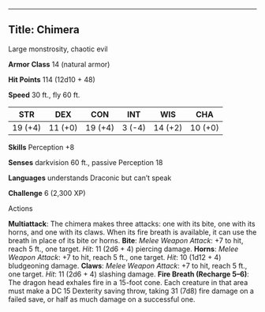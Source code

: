 -------------------------
Title: Chimera
-------------------------


Large monstrosity, chaotic evil

**Armor Class** 14 (natural armor)

**Hit Points** 114 (12d10 + 48)

**Speed** 30 ft., fly 60 ft.

  STR    | DEX     | CON     | INT     | WIS     | CHA
  ---------|---------|---------|--------|---------|---------
  | 19 (+4)   | 11 (+0)   | 19 (+4)   | 3 (-4)   | 14 (+2)   | 10 (+0)

**Skills** Perception +8

**Senses** darkvision 60 ft., passive Perception 18

**Languages** understands Draconic but can’t speak

**Challenge** 6 (2,300 XP)


Actions

**Multiattack**: The chimera makes three attacks: one with its bite,
    one with its horns, and one with its claws. When its fire breath is
    available, it can use the breath in place of its bite or horns.
**Bite**: *Melee Weapon Attack*: +7 to hit, reach 5 ft., one target.
    *Hit*: 11 (2d6 + 4) piercing damage.
**Horns**: *Melee Weapon Attack*: +7 to hit, reach 5 ft.,
    one target. *Hit*: 10 (1d12 + 4) bludgeoning damage.
**Claws**: *Melee Weapon Attack*: +7 to hit, reach 5 ft.,
    one target. *Hit*: 11 (2d6 + 4) slashing damage.
**Fire Breath (Recharge 5–6)**: The dragon head exhales fire in a
    15-foot cone. Each creature in that area must make a DC 15 Dexterity
    saving throw, taking 31 (7d8) fire damage on a failed save, or half
    as much damage on a successful one.

